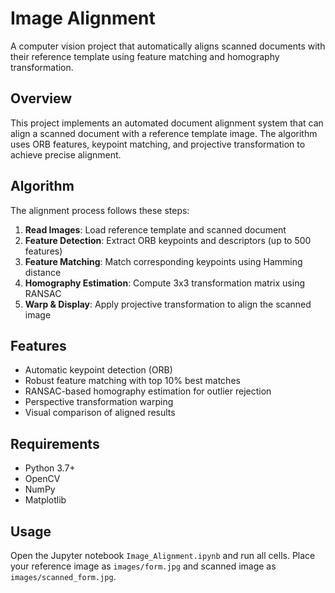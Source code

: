 # Image Alignment

A computer vision project that automatically aligns scanned documents with their reference template using feature matching and homography transformation.

## Overview

This project implements an automated document alignment system that can align a scanned document with a reference template image. The algorithm uses ORB features, keypoint matching, and projective transformation to achieve precise alignment.

## Algorithm

The alignment process follows these steps:
1. **Read Images**: Load reference template and scanned document
2. **Feature Detection**: Extract ORB keypoints and descriptors (up to 500 features)
3. **Feature Matching**: Match corresponding keypoints using Hamming distance
4. **Homography Estimation**: Compute 3x3 transformation matrix using RANSAC
5. **Warp & Display**: Apply projective transformation to align the scanned image

## Features

- Automatic keypoint detection (ORB)
- Robust feature matching with top 10% best matches
- RANSAC-based homography estimation for outlier rejection
- Perspective transformation warping
- Visual comparison of aligned results

## Requirements

- Python 3.7+
- OpenCV
- NumPy
- Matplotlib

## Usage

Open the Jupyter notebook `Image_Alignment.ipynb` and run all cells. Place your reference image as `images/form.jpg` and scanned image as `images/scanned_form.jpg`.
